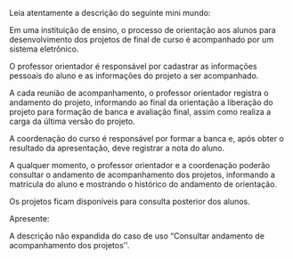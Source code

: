 Leia atentamente a descrição do seguinte mini mundo:

Em uma instituição de ensino, o processo de orientação aos alunos para desenvolvimento dos projetos de final de curso é acompanhado por um sistema eletrônico.

O professor orientador é responsável por cadastrar as informações pessoais do aluno e as informações do projeto a ser acompanhado.

A cada reunião de acompanhamento, o professor orientador registra o andamento do projeto, informando ao final da orientação a liberação do projeto para formação de banca e avaliação final, assim como realiza a carga da última versão do projeto.

A coordenação do curso é responsável por formar a banca e, após obter o resultado da apresentação, deve registrar a nota do aluno.

A qualquer momento, o professor orientador e a coordenação poderão consultar o andamento de acompanhamento dos projetos, informando a matrícula do aluno e mostrando o histórico do andamento de orientação.

Os projetos ficam disponíveis para consulta posterior dos alunos.



Apresente:

A descrição não expandida do caso de uso “Consultar andamento de acompanhamento dos projetos’'.